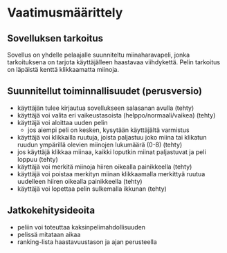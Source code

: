 # Vaatimusmäärittely

## Sovelluksen tarkoitus

Sovellus on yhdelle pelaajalle suunniteltu miinaharavapeli, jonka tarkoituksena on tarjota käyttäjälleen haastavaa viihdykettä. Pelin tarkoitus on läpäistä kenttä klikkaamatta miinoja.

## Suunnitellut toiminnallisuudet (perusversio)

- käyttäjän tulee kirjautua sovellukseen salasanan avulla (tehty)
- käyttäjä voi valita eri vaikeustasoista (helppo/normaali/vaikea) (tehty)
- käyttäjä voi aloittaa uuden pelin
  - jos aiempi peli on kesken, kysytään käyttäjältä varmistus
- käyttäjä voi klikkailla ruutuja, joista paljastuu joko miina tai klikatun ruudun ympärillä olevien miinojen lukumäärä (0-8) (tehty)
- jos käyttäjä klikkaa miinaa, kaikki loputkin miinat paljastuvat ja peli loppuu (tehty)
- käyttäjä voi merkitä miinoja hiiren oikealla painikkeella (tehty)
- käyttäjä voi poistaa merkityn miinan klikkaamalla merkittyä ruutua uudelleen hiiren oikealla painikkeella (tehty)
- käyttäjä voi lopettaa pelin sulkemalla ikkunan (tehty)

## Jatkokehitysideoita

- peliin voi toteuttaa kaksinpelimahdollisuuden
- pelissä mitataan aikaa
- ranking-lista haastavuustason ja ajan perusteella
